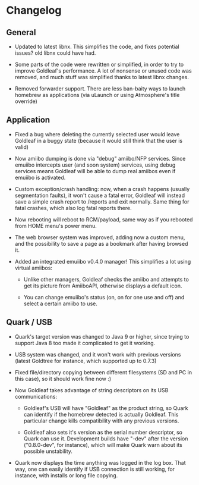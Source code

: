 # Changelog

## General

- Updated to latest libnx. This simplifies the code, and fixes potential issues? old libnx could have had.

- Some parts of the code were rewritten or simplified, in order to try to improve Goldleaf's performance. A lot of nonsense or unused code was removed, and much stuff was simplified thanks to latest libnx changes.

- Removed forwarder support. There are less ban-baity ways to launch homebrew as applications (via uLaunch or using Atmosphere's title override)

## Application

- Fixed a bug where deleting the currently selected user would leave Goldleaf in a buggy state (because it would still think that the user is valid)

- Now amiibo dumping is done via "debug" amiibo/NFP services. Since emuiibo intercepts user (and soon system) services, using debug services means Goldleaf will be able to dump real amiibos even if emuiibo is activated.

- Custom exception/crash handling: now, when a crash happens (usually segmentation faults), it won't cause a fatal error, Goldleaf will instead save a simple crash report to /reports and exit normally. Same thing for fatal crashes, which also log fatal reports there.

- Now rebooting will reboot to RCM/payload, same way as if you rebooted from HOME menu's power menu.

- The web browser system was improved, adding now a custom menu, and the possibility to save a page as a bookmark after having browsed it.

- Added an integrated emuiibo v0.4.0 manager! This simplifies a lot using virtual amiibos:

  - Unlike other managers, Goldleaf checks the amiibo and attempts to get its picture from AmiiboAPI, otherwise displays a default icon.

  - You can change emuiibo's status (on, on for one use and off) and select a certain amiibo to use.

## Quark / USB

- Quark's target version was changed to Java 9 or higher, since trying to support Java 8 too made it complicated to get it working.

- USB system was changed, and it won't work with previous versions (latest Goldtree for instance, which supported up to 0.7.3)

- Fixed file/directory copying between different filesystems (SD and PC in this case), so it should work fine now :)

- Now Goldleaf takes advantage of string descriptors on its USB communications:

  - Goldleaf's USB will have "Goldleaf" as the product string, so Quark can identify if the homebrew detected is actually Goldleaf. This particular change kills compatibility with any previous versions.

  - Goldleaf also sets it's version as the serial number descriptor, so Quark can use it. Development builds have "-dev" after the version ("0.8.0-dev", for instance), which will make Quark warn about its possible unstability.

- Quark now displays the time anything was logged in the log box. That way, one can easily identify if USB connection is still working, for instance, with installs or long file copying.